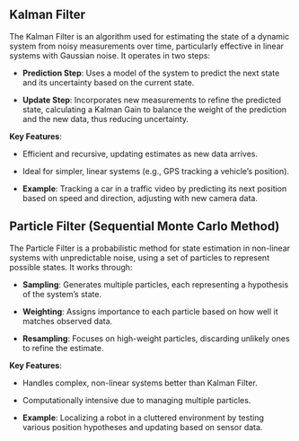 ## Kalman Filter

The Kalman Filter is an algorithm used for estimating the state of a dynamic system from noisy measurements over time, particularly effective in linear systems with Gaussian noise. It operates in two steps:

- **Prediction Step**: Uses a model of the system to predict the next state and its uncertainty based on the current state.
    
- **Update Step**: Incorporates new measurements to refine the predicted state, calculating a Kalman Gain to balance the weight of the prediction and the new data, thus reducing uncertainty.
    

**Key Features**:

- Efficient and recursive, updating estimates as new data arrives.
    
- Ideal for simpler, linear systems (e.g., GPS tracking a vehicle’s position).
    
- **Example**: Tracking a car in a traffic video by predicting its next position based on speed and direction, adjusting with new camera data.
    

## Particle Filter (Sequential Monte Carlo Method)

The Particle Filter is a probabilistic method for state estimation in non-linear systems with unpredictable noise, using a set of particles to represent possible states. It works through:

- **Sampling**: Generates multiple particles, each representing a hypothesis of the system’s state.
    
- **Weighting**: Assigns importance to each particle based on how well it matches observed data.
    
- **Resampling**: Focuses on high-weight particles, discarding unlikely ones to refine the estimate.
    

**Key Features**:

- Handles complex, non-linear systems better than Kalman Filter.
    
- Computationally intensive due to managing multiple particles.
    
- **Example**: Localizing a robot in a cluttered environment by testing various position hypotheses and updating based on sensor data.